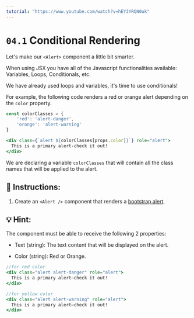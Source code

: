 ```yaml
---
tutorial: "https://www.youtube.com/watch?v=hEY3YRQN0uk"
---
```


# `04.1` Conditional Rendering

Let's make our `<Alert>` component a little bit smarter.

When using JSX you have all of the Javascript functionalities available: Variables, Loops, Conditionals, etc.

We have already used loops and variables, it's time to use conditionals!

For example, the following code renders a red or orange alert depending on the `color` property.

```jsx
const colorClasses = {
    'red': 'alert-danger',
    'orange': 'alert-warning'
}

<div class={`alert ${colorClasses[props.color]}`} role="alert">
  This is a primary alert-check it out!
</div>
```

We are declaring a variable `colorClasses` that will contain all the class names that will be applied to the alert.

##  📝 Instructions:

1. Create an `<Alert />` component that renders a [bootstrap alert](https://getbootstrap.com/docs/4.0/components/alerts/#examples). 

## 💡 Hint:

The component must be able to receive the following 2 properties:

+ Text (string): The text content that will be displayed on the alert.

+ Color (string): Red or Orange.

```jsx
//for red color
<div class="alert alert-danger" role="alert">
  This is a primary alert—check it out!
</div>

//for yellow color
<div class="alert alert-warning" role="alert">
  This is a primary alert—check it out!
</div>
```